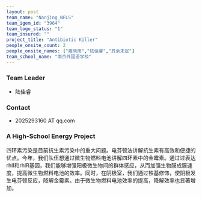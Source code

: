 ```yaml
---
layout: post
team_name: "Nanjing_NFLS"
team_igem_id: "3964"
team_logo_status: "1"
team_insured: ""
project_title: "Antibiotic Killer"
people_onsite_count: 2
people_onsite_names: ["雍晓雨","陆佳睿","其余未定"]
team_school_name: "南京外国语学校"
---
```



### Team Leader
* 陆佳睿

### Contact
* 2025293160 AT qq.com

### A High-School Energy Project

四环素污染是目前抗生素污染中的重大问题。电芬顿法讲解抗生素有高效和便捷的优点。今年，我们队伍想通过微生物燃料电池讲解四环素中的金霉素。通过过表达rhlI和rhlR基因，我们能够增强阳极微生物间的群体感应，从而加强生物膜成膜速度，提高微生物燃料电池的效率。同时，在阴极室，我们通过铁基修饰，使阴极发生电芬顿反应，降解金霉素。由于微生物燃料电池效率的提高，降解效率也显著增加。
